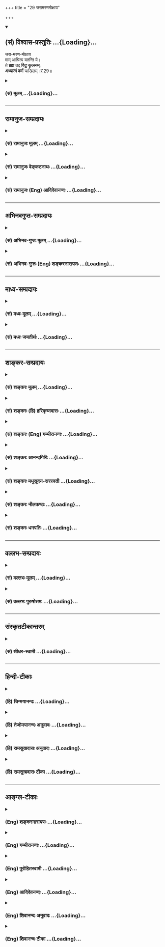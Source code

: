 +++
title = "29 जरामरणमोक्षाय"

+++
<div class="js_include" newlevelforh1="2" title="(सं) विश्वास-प्रस्तुतिः" unfilled url="/mahAbhAratam/shlokashaH/06-bhIShma-parva/03-bhagavad-gItA-parva/saMskRtam/vishvAsa-prastutiH/07_jnAna-vijnAna-yogaH/29_jarAmaraNamoxAya.md">
<details open><summary><h2>(सं) विश्वास-प्रस्तुतिः ...{Loading}...</h2></summary>

जरा-मरण-मोक्षाय  
माम् आश्रित्य यतन्ति ये।  
ते **ब्रह्म** तद् **विदुः कृत्स्नम्**,  
**अध्यात्मं कर्म** चाखिलम्॥7.29॥
</details>
</div>
<div class="js_include collapsed" newlevelforh1="3" title="(सं) मूलम्" unfilled url="/mahAbhAratam/shlokashaH/06-bhIShma-parva/03-bhagavad-gItA-parva/saMskRtam/mUlam/07_jnAna-vijnAna-yogaH/29_jarAmaraNamoxAya.md">
<details><summary><h3>(सं) मूलम् ...{Loading}...</h3></summary>

जरामरणमोक्षाय मामाश्रित्य यतन्ति ये।  
ते ब्रह्म तद्विदुः कृत्स्नमध्यात्मं कर्म चाखिलम्।।7.29।।
</details>
</div>


_________________
## रामानुज-सम्प्रदायः
<div class="js_include collapsed" newlevelforh1="3" title="(सं) रामानुजः मूलम्" unfilled url="/mahAbhAratam/shlokashaH/06-bhIShma-parva/03-bhagavad-gItA-parva/saMskRtam/rAmAnujaH/mUlam/07_jnAna-vijnAna-yogaH/29_jarAmaraNamoxAya.md">
<details><summary><h3>(सं) रामानुजः मूलम् ...{Loading}...</h3></summary>

।।7.29।।**जरामरणमोक्षाय** प्रकृतिवियुक्तात्मस्वरूपदर्शनाय **माम्
आश्रित्य ये** यतन्ते **ते तद् ब्रह्म विदुः अध्यात्मं** च **कृत्स्नं
विदुः कर्म च अखिलं** विदुः।

</details>
</div>
<div class="js_include collapsed" newlevelforh1="3" title="(सं) रामानुजः वेङ्कटनाथः" unfilled url="/mahAbhAratam/shlokashaH/06-bhIShma-parva/03-bhagavad-gItA-parva/saMskRtam/rAmAnujaH/venkaTanAthaH/07_jnAna-vijnAna-yogaH/29_jarAmaraNamoxAya.md">
<details><summary><h3>(सं) रामानुजः वेङ्कटनाथः ...{Loading}...</h3></summary>

  
  
।।7.29।। अथाष्टमाध्याये प्रपञ्चयिष्यमाणस्यार्थस्य प्रस्तावः श्लोकद्वयेन
क्रियत इत्याह अत्रेति। जरामरणमोक्षाय इत्येतावतो
निर्देशात्प्रकृतिवियुक्तात्मस्वरूपदर्शनायेत्युक्तम्। यतनमत्राराधनरूपं
विवक्षितम्। एषां ब्रह्माध्यात्मकर्मादीनां सप्तानां प्रश्नपूर्वकं
प्रपञ्चो भविष्यति। अत्रविदुः इति सिद्धवन्निर्देशो वर्तमानापदेशोऽपि
विद्ध्यर्थः।  
  

</details>
</div>
<div class="js_include collapsed" newlevelforh1="3" title="(सं) रामानुजः (Eng) आदिदेवानन्दः" unfilled url="/mahAbhAratam/shlokashaH/06-bhIShma-parva/03-bhagavad-gItA-parva/saMskRtam/rAmAnujaH/english/AdidevAnandaH/07_jnAna-vijnAna-yogaH/29_jarAmaraNamoxAya.md">
<details><summary><h3>(सं) रामानुजः (Eng) आदिदेवानन्दः ...{Loading}...</h3></summary>

7.29 Those who take refuge in Me and strive for deliverance from old age and death, i.e., for the vision of the real nature of the self as distinct from the Prakrti, they know brahman (the pure individual self).
They also know all about the individual self, and the whole of Karma.
\[This attainment is known as Kaivalya, which means the aloofness of the self in absorption in Its own bliss.\]

</details>
</div>


_________________
## अभिनवगुप्त-सम्प्रदायः
<div class="js_include collapsed" newlevelforh1="3" title="(सं) अभिनव-गुप्तः मूलम्" unfilled url="/mahAbhAratam/shlokashaH/06-bhIShma-parva/03-bhagavad-gItA-parva/saMskRtam/abhinava-guptaH/mUlam/07_jnAna-vijnAna-yogaH/29_jarAmaraNamoxAya.md">
<details><summary><h3>(सं) अभिनव-गुप्तः मूलम् ...{Loading}...</h3></summary>
<div class="js_include" includetitle="false" newlevelforh1="2" unfilled="" url="/mahAbhAratam/shlokashaH/06-bhIShma-parva/02-bhagavad-gItA-parva/saMskRtam/abhinava-guptaH/mUlam/07_jnAna-vijnAna-yogaH/30_sAdhibhUtAdhidaiv.md"></div>
</details>
</div>
<div class="js_include collapsed" newlevelforh1="3" title="(सं) अभिनव-गुप्तः (Eng) शङ्करनारायणः" unfilled url="/mahAbhAratam/shlokashaH/06-bhIShma-parva/03-bhagavad-gItA-parva/saMskRtam/abhinava-guptaH/english/shankaranArAyaNaH/07_jnAna-vijnAna-yogaH/29_jarAmaraNamoxAya.md">
<details><summary><h3>(सं) अभिनव-गुप्तः (Eng) शङ्करनारायणः ...{Loading}...</h3></summary>

7.29 See Comment under 7.30

</details>
</div>


_________________
## माध्व-सम्प्रदायः
<div class="js_include collapsed" newlevelforh1="3" title="(सं) मध्वः मूलम्" unfilled url="/mahAbhAratam/shlokashaH/06-bhIShma-parva/03-bhagavad-gItA-parva/saMskRtam/madhvaH/mUlam/07_jnAna-vijnAna-yogaH/29_jarAmaraNamoxAya.md">
<details><summary><h3>(सं) मध्वः मूलम् ...{Loading}...</h3></summary>

।।7.29।। जरामरणमोक्षाय इत्यन्यकामव्यावृत्त्यर्थं मोक्षे सक्तिस्तुत्यर्थ
वा न विधिःमुमुक्षोरमुमुक्षुस्तु वरो ह्येकान्तभक्तिभाक् इति
इतरस्तुतेर्नारदीये। नात्यन्तिकमिति च। देवानां
गुणलिङ्गानामानुश्राविककर्मणाम्। सत्त्व एवैकमनसो वृत्तिः स्वाभाविकी तु
या। अनिमित्ता भगवति भक्तिः सिद्धेर्गरीयसी। जरयत्याशु या कोशं निगीर्णमनलो
यथा 3।25।3233 इति लक्षणाच्च भागवते। आह चसर्वे वेदास्तु देवार्था देवा
नारायणार्थकाः। नारायणस्तु मोक्षार्थो मोक्षो नान्यार्थ इष्यते। एवं
मध्यमभक्तानामेकान्तानां न कस्यचित्। अर्थे नारायणो देवः
सर्वमन्यत्तदर्थकम् इति गीताकल्पे। त एव च विदुः। यमेवैष वृणुते
कठो.2।22मुंडो.2।3 इति श्रुतेः।

</details>
</div>
<div class="js_include collapsed" newlevelforh1="3" title="(सं) मध्वः जयतीर्थः" unfilled url="/mahAbhAratam/shlokashaH/06-bhIShma-parva/03-bhagavad-gItA-parva/saMskRtam/madhvaH/jayatIrthaH/07_jnAna-vijnAna-yogaH/29_jarAmaraNamoxAya.md">
<details><summary><h3>(सं) मध्वः जयतीर्थः ...{Loading}...</h3></summary>

।।7.29।। मां भजन्ते 7।18 इत्युक्तानुवादेन फलमुच्यते। तत्रजरामरणमोक्षाय
इत्यनुक्तस्यानुवादासम्भवादप्राप्तत्वेन विध्यर्थं मद्भजनं च
जरामरणमोक्षोद्देशेन कार्यमित्येवं प्रतीतिनिरासार्थमाह **जरे**ति। लक्षणया
स्वर्गादिकामनिवृत्तिरर्थोऽस्येति तथोक्तम्। मोक्षविषयासक्तिरन्यसक्तेः
प्रशस्तेतितत्स्तुत्यर्थं वा सर्वथा न विधिः। कुतः इत्यत आह
**मुमुक्षोरि**ति। इतरस्यामुमुक्षोर्भक्तस्य। न हि प्रशस्ते सत्यप्रशस्तं
नियन्तुं युक्तमिति भावः। इति चेतरस्तुतेरिति सम्बन्धः।
प्रकारभेदात्पृथगुक्तिः। इतश्च न मोक्षकामविधिरित्याह **देवानामि**ति।
सत्त्व एवैकमनसः शुद्धसात्त्विकस्य पुंसो देवानामिन्द्रियाणां गुणलिङ्गानां
गन्धाद्युपलब्धिलक्षणगुणानुमेयानाम् तथा वचनादिक्रियानुमेयानां च
आनुश्राविककर्मणां वैदिकानुष्ठान कारणानाम्। या भगवत्यनिमित्ता
फलोद्देशरहिता केवलं स्वाभाविकी निरवधिकस्नेहरूपस्वभावनिर्वृत्ता वृत्तिः
सा भक्तिः सा च सकामभक्त्या जातायाः सिद्धेर्मुक्तेरपिगरीयसी। या सा
कामनाभावेऽपि कोशं लिङ्गशरीरं स्वभावादेव जरयत्यनलवदित्यनिमित्तत्वस्य
भक्तिलक्षणत्वेनोक्तत्वाच्चेत्यर्थः। न हि लक्षणवैकल्यं विधेयमिति भावः। आह
च स्पष्टमेतदन्यत्र। देवार्थाः देवप्रतिपत्त्यर्थाः। प्रतिपन्ना देवा
नारायणज्ञानार्थाः। मोक्षार्थे ज्ञातव्यः। नान्यार्थः परः पुरुषार्थः।
मध्यमभक्तानां चित्तवृत्तिः। एकान्तानां नियतानामुत्तमभक्तानां न
कस्यचिदर्थे स एव परमपुरुषार्थः। ननुमामेव ये प्रपद्यन्ते 7।14
इत्युक्तत्वात्ते ब्रह्म तद्विदुः इति पुनरुक्तमित्यत आह **त एवे**ति।
अन्योपायनिवृत्त्यर्थमेतदित्यर्थः। स्यादेवं व्याख्यानम् यदि भगवद्भजनेनं
विना ज्ञानस्यान्योपायाभावः प्रमितः स्यात्। स एव कुतः इत्यत आह **यमि**ति।
भक्तमेव च वृणुत इति च प्रसिद्धम्।

</details>
</div>


_________________
## शाङ्कर-सम्प्रदायः
<div class="js_include collapsed" newlevelforh1="3" title="(सं) शङ्करः मूलम्" unfilled url="/mahAbhAratam/shlokashaH/06-bhIShma-parva/03-bhagavad-gItA-parva/saMskRtam/shankaraH/mUlam/07_jnAna-vijnAna-yogaH/29_jarAmaraNamoxAya.md">
<details><summary><h3>(सं) शङ्करः मूलम् ...{Loading}...</h3></summary>

।।7.29।। **जरामरणमोक्षाय** जरामरणयोः मोक्षार्थं **मां** परमेश्वरम्
**आश्रित्य** मत्समाहितचित्ताः सन्तः **यतन्ति** प्रयतन्ते **ये ते** यत्
**ब्रह्म** परं **तत् विदुः कृत्स्नं** समस्तम् **अध्यात्मं**
प्रत्यगात्मविषयं वस्तु तत् विदुः **कर्म च अखिलं** समस्तं विदुः।।

</details>
</div>
<div class="js_include collapsed" newlevelforh1="3" title="(सं) शङ्करः (हि) हरिकृष्णदासः" unfilled url="/mahAbhAratam/shlokashaH/06-bhIShma-parva/03-bhagavad-gItA-parva/saMskRtam/shankaraH/hindI/harikRShNadAsaH/07_jnAna-vijnAna-yogaH/29_jarAmaraNamoxAya.md">
<details><summary><h3>(सं) शङ्करः (हि) हरिकृष्णदासः ...{Loading}...</h3></summary>

।।7.29।। वे किसलिये भजते हैं सो कहते हैं जो पुरुष जरा और मृत्युसे छूटनेके
लिये मुझ परमेश्वरका आश्रय लेकर अर्थात् मुझमें चित्तको समाहित करके
प्रयत्न करते हैं वे जो परब्रह्म है उसको जानते हैं एवं समस्त अध्यात्म
अर्थात् अन्तरात्मविषयकवस्तुको और अखिल समस्त कर्मको भी जानते हैं।

</details>
</div>
<div class="js_include collapsed" newlevelforh1="3" title="(सं) शङ्करः (Eng) गम्भीरानन्दः" unfilled url="/mahAbhAratam/shlokashaH/06-bhIShma-parva/03-bhagavad-gItA-parva/saMskRtam/shankaraH/english/gambhIrAnandaH/07_jnAna-vijnAna-yogaH/29_jarAmaraNamoxAya.md">
<details><summary><h3>(सं) शङ्करः (Eng) गम्भीरानन्दः ...{Loading}...</h3></summary>

7.29 Ye, those who; yatanti, strive; asritya, by resorting; mam, to Me,
the supreme God, by having their minds absorbed in Me;
jara-marana-moksaya, for becoming free from old age and death; te, they;
viduh, know; tat, that; brahma, Brahman, which is the Supreme; they know
krtsnam, everything; about adhyatmam, the individual Self, that
indwelling intity; ca, and; they know akhiliam, all; about karma,
actions.

</details>
</div>
<div class="js_include collapsed" newlevelforh1="3" title="(सं) शङ्करः आनन्दगिरिः" unfilled url="/mahAbhAratam/shlokashaH/06-bhIShma-parva/03-bhagavad-gItA-parva/saMskRtam/shankaraH/AnandagiriH/07_jnAna-vijnAna-yogaH/29_jarAmaraNamoxAya.md">
<details><summary><h3>(सं) शङ्करः आनन्दगिरिः ...{Loading}...</h3></summary>

।।7.29।। यथोक्तानामधिकारिणां भगवद्भजनफलं प्रश्नद्वारा दर्शयति **ते
किमर्थमिति।** जरामरणादिलक्षणो यो बन्धस्तद्विश्लेषार्थं
भगवद्भजनमित्यर्थः। संप्रति सगुणस्य सप्रपञ्चस्य मध्यमानुग्रहार्थं
ध्येयत्वमाह **मामाश्रित्येति।** जरादिसंसारनिवृत्त्यर्थं निर्गुणं
निष्प्रपञ्चं मामुत्तमाधिकारिणो जानन्तीत्युक्तंमामेव ये प्रपद्यन्ते
इत्यादावित्याह **जरेति।** मध्यमाधिकारिणः प्रत्याह **मामेति।**
परमेश्वराश्रयणं नाम विषयविमुखत्वेन भगवदेकनिष्ठत्वमित्याह
**मत्समाहितेति।** प्रयतनं भगवन्निष्ठासिद्ध्यर्थं बहिरङ्गाणां
यज्ञादीनामन्तरङ्गाणां च श्रवणादीनामनुष्ठानम्। प्रागुक्तं जगदुपादानं परं
ब्रह्म। कथं ब्रह्म विदुरित्यपेक्षायां समस्ताध्यात्मवस्तुत्वेन
सकलकर्मत्वेन च तद्विदुरित्याह **कृत्स्नमिति।**

</details>
</div>
<div class="js_include collapsed" newlevelforh1="3" title="(सं) शङ्करः मधुसूदन-सरस्वती" unfilled url="/mahAbhAratam/shlokashaH/06-bhIShma-parva/03-bhagavad-gItA-parva/saMskRtam/shankaraH/madhusUdana-sarasvatI/07_jnAna-vijnAna-yogaH/29_jarAmaraNamoxAya.md">
<details><summary><h3>(सं) शङ्करः मधुसूदन-सरस्वती ...{Loading}...</h3></summary>

।।7.29।। अथेदानीमर्जुनस्य प्रश्नमुत्थापयितुं सूत्रभूतौ श्लोकावुच्येते।
अनयोरेव वृत्तिस्थानीय उत्तरोऽध्यायो भविष्यति ये संसारदुःखान्निर्विण्णा
जरामरणमोक्षाय जरामरणादिविविधदुःसंहसंसारदुःखनिरासाय तदेकहेतुं मां सगुणं
भगवन्तमाश्रित्येतरसर्ववैमुख्येन शरणं गत्वा यतन्ति यतन्ते मदर्पितानि
फलाभिसन्धिशून्यानि विहितानि कर्माणि कुर्वन्ति ते क्रमेण शुद्धान्तःकरणाः
सन्तस्तज्जगत्कारणं मायाधिष्ठानं शुद्धं परं ब्रह्म निर्गुणं तत्पदलक्ष्यं
मां विदुः। तथात्मानं शरीरमधिकृत्य प्रकाशमानं कृत्स्नमुपाध्यपरिच्छिन्नं
त्वंपदलक्ष्यं विदुः। कर्म च तदुभयवेदनसाधनं गुरूपसदनश्रवणमननाद्यखिलं
निरवशेषं फलाव्यभिचारि विदुर्जानन्तीत्यर्थः।

</details>
</div>
<div class="js_include collapsed" newlevelforh1="3" title="(सं) शङ्करः नीलकण्ठः" unfilled url="/mahAbhAratam/shlokashaH/06-bhIShma-parva/03-bhagavad-gItA-parva/saMskRtam/shankaraH/nIlakaNThaH/07_jnAna-vijnAna-yogaH/29_jarAmaraNamoxAya.md">
<details><summary><h3>(सं) शङ्करः नीलकण्ठः ...{Loading}...</h3></summary>

।।7.29।। ततश्च जरामरणयोः प्रवाहादात्मनो मोक्षाय मामाश्रित्य मयि
समाहितचेतसो भूत्वा ये यतन्ति यतन्ते ज्ञानलाभाय वेदान्तश्रवणादौ ते तत्
सर्ववेदान्तप्रसिद्धं कृत्स्नं ब्रह्म विदुः। विराडाद्युपासका
ह्यकृत्स्नब्रह्मविदः। सूत्रकारणयोर्निष्कलस्य चाज्ञानात्
श्रीगोपालबालोपासकास्तु तत्पदलक्ष्यकृत्स्नब्रह्मविदोऽतस्तेऽध्यात्मादिकं
कात्स्न्र्येन जानन्ति। सर्वविदो भवन्तीत्यर्थः। अनेनयज्ज्ञात्वा नेह
भूयोऽन्यज्ज्ञातव्यमवशिष्यते इत्येकविज्ञानात्सर्वविज्ञानप्रतिज्ञा या
पूर्वं कृता तस्या उपसंहारो दर्शितः। अध्यात्मं आत्मनि शरीरे स्थितं
प्रत्यगात्मविषयं वस्तु शुद्धं त्वंपदार्थमित्यर्थः। कर्म च
तत्त्वंपदार्थज्ञानयोः साधनं श्रवणादिकं सर्वं विदुः।

</details>
</div>
<div class="js_include collapsed" newlevelforh1="3" title="(सं) शङ्करः धनपतिः" unfilled url="/mahAbhAratam/shlokashaH/06-bhIShma-parva/03-bhagavad-gItA-parva/saMskRtam/shankaraH/dhanapatiH/07_jnAna-vijnAna-yogaH/29_jarAmaraNamoxAya.md">
<details><summary><h3>(सं) शङ्करः धनपतिः ...{Loading}...</h3></summary>

।।7.29।। किमर्थ भजन्तीत्यत आह जरामरणमोक्षाय मां परमेश्वरं सगुणमाश्रित्य
ये पापहिताः पुण्यकर्माणो द्वन्द्वमोहविनिर्मुक्ताः दृढव्रताः सन्तो यतन्ति
यतन्ते ते यत्परं ब्रह्म तद्विदुः। तथा कृत्स्त्रमध्यात्मं
प्रत्यगात्मविषयं वस्तु कर्म च वक्ष्यमाणम्। यत्तु कर्म च तदुभयवेदनसाधनं
गुरुपसदश्रवणमननाद्यखिलं निरवशेषं फलाव्यभिचारीति केचित्।
तन्न। भूतभावोद्भवकरो विसर्गः कर्मसंज्ञितः इति मूलतद्भाष्यस्य
यागदानहोमात्मकं वैदिकं कर्मेत्यादिस्वोक्तेश्च विरोधस्य स्पष्टत्वादखिलं
प्रपञ्चं ब्रह्मानन्यं सर्वं विदुः। तथा चैवंज्ञानिनो
जरामरणादिलक्षणात्संसारान्मुच्यन्त इति।

</details>
</div>


_________________
## वल्लभ-सम्प्रदायः
<div class="js_include collapsed" newlevelforh1="3" title="(सं) वल्लभः मूलम्" unfilled url="/mahAbhAratam/shlokashaH/06-bhIShma-parva/03-bhagavad-gItA-parva/saMskRtam/vallabhaH/mUlam/07_jnAna-vijnAna-yogaH/29_jarAmaraNamoxAya.md">
<details><summary><h3>(सं) वल्लभः मूलम् ...{Loading}...</h3></summary>

।।7.29।। एवं पूर्वोक्तेषु चतुर्षु भजमानेषु ज्ञानिभक्तानामुत्कर्ष उक्तः
आर्त्तार्थार्थिनस्तु भगवतः सकाशात्फलं प्राप्य पश्चान्मुमुक्षवो भूत्वा
जिज्ञासवो भवन्ति तेषां ज्ञानिनां च फलं
वदंस्तत्साधनीभूतज्ञानविशेषोपादेयानर्जुनस्य तज्जिज्ञासोत्पादनार्थं
भगवान्प्रस्तौति द्वाभ्यां जरामरणमोक्षायेति। जरामरणतो मोक्षो हि
ब्रह्मात्मज्ञान एवेति तदर्थं मुमुक्षवो मामाश्रित्य प्रपद्य यतन्ति यतयो
ये आत्मतत्त्वजिज्ञासवस्ते ब्रह्म परमं तदक्षरं विदुरध्यात्मं आत्माधिगतं
स्वभावं च विदुरखिलं कर्म च।

</details>
</div>
<div class="js_include collapsed" newlevelforh1="3" title="(सं) वल्लभः पुरुषोत्तमः" unfilled url="/mahAbhAratam/shlokashaH/06-bhIShma-parva/03-bhagavad-gItA-parva/saMskRtam/vallabhaH/puruShottamaH/07_jnAna-vijnAna-yogaH/29_jarAmaraNamoxAya.md">
<details><summary><h3>(सं) वल्लभः पुरुषोत्तमः ...{Loading}...</h3></summary>

  
  
।।7.29।। एवं भजनप्रवृत्ता मां जानन्तीत्याह जरामरणेति। जरामरणयोः
भगवद्भजनप्रतिबन्धकभगवद्विस्मरणरूपयोर्मोक्षाय निवारणार्थं मामाश्रित्य
अनन्यैकचित्तेन ये यतन्ति भजनार्थं यत्नं कुर्वन्ति भजन्ति वा ते तत् परं
ब्रह्म पुरुषोत्तमात्मकं विदुः जानन्ति। कृत्स्नं पूर्णमध्यात्मं भजनौपयिकं
साधनरूपं विदुः। च पुनः कर्म सेवारूपं तत्साधनात्मकमखिलं भावादियुक्तं
जानन्तीत्यर्थः।  
  

</details>
</div>


_________________
## संस्कृतटीकान्तरम्
<div class="js_include collapsed" newlevelforh1="3" title="(सं) श्रीधर-स्वामी" unfilled url="/mahAbhAratam/shlokashaH/06-bhIShma-parva/03-bhagavad-gItA-parva/saMskRtam/shrIdhara-svAmI/07_jnAna-vijnAna-yogaH/29_jarAmaraNamoxAya.md">
<details><summary><h3>(सं) श्रीधर-स्वामी ...{Loading}...</h3></summary>

।।7.29।। एवं च मां भजन्तस्ते सर्वं विज्ञेयं विज्ञाय कृतार्था भवन्तीत्याह
**जरामरणेति।** जरामरणयोर्निरासार्थं मामाश्रित्य ये प्रयतन्ते ते तत्परं
ब्रह्म विदुः कृत्स्नमध्यात्मं च विदुः येन तत्प्राप्तव्यं तं
देहादिव्यतिरिक्तं शुद्धमात्मानं च जानन्तीत्यर्थः। तत्साधनभूतमखिलं
सरहस्यं कर्मं च जानन्ति।

</details>
</div>


_________________
## हिन्दी-टीकाः
<div class="js_include collapsed" newlevelforh1="3" title="(हि) चिन्मयानन्दः" unfilled url="/mahAbhAratam/shlokashaH/06-bhIShma-parva/03-bhagavad-gItA-parva/hindI/chinmayAnandaH/07_jnAna-vijnAna-yogaH/29_jarAmaraNamoxAya.md">
<details><summary><h3>(हि) चिन्मयानन्दः ...{Loading}...</h3></summary>

।।7.29।। चित्तशुद्धि तथा ध्यानसाधना का प्रयोजन है जरा और मरण से मुक्ति
पाना। आधुनिक काल में भी मनुष्य ऐसे उपायों को खोजने का प्रयत्न कर रहा है
जिसके द्वारा जरा और मरण से मुक्ति मिल सके। उसकी अमृत्व की कल्पना यह है
कि इस भौतिक देह का अस्तित्व सदा बना रहे परन्तु अध्यात्म शास्त्र में इसे
अमृतत्त्व नहीं कहा है और न देह के नित्य अस्तित्व को जीवन का लक्ष्य बताया
है। प्राणिमात्र के लिए जन्म वृद्धि व्याधि क्षय और मरण ये विकार अवश्यंभावी
हैं। ये सभी विकार या परिवर्तन मनुष्य को असह्य पीड़ा दायक होते हैं। इनके
अभाव में मनुष्य का जीवन अखण्ड आनन्दमय होता है। ध्यानाभ्यास में साधक का
प्रयत्न इन परिवर्तनशील उपाधियों के साथ हुए तादात्म्य से ऊपर उठकर
कालत्रयातीत मुक्त आत्मस्वरूप में स्थिति प्राप्त करने का होता है। योग्यता
सम्पन्न साधक आत्मा का ध्यान करके अपने शुद्ध चैतन्य स्वरूप का साक्षात्कार
करता है कि यह आत्मा मैं हूँ। यह आत्मा ही वह परम सत्य है जो समस्त
ब्रह्माण्ड का अधिष्ठान है जिसे वेदान्त में ब्रह्म की संज्ञा दी गई है।
आत्मसाक्षात्कार का अर्थ ही ब्रह्मस्वरूप बनना है क्योंकि व्यक्ति की आत्मा
ही भूतमात्र की आत्मा है। सत्य के इस अद्वैत को यहाँ इस प्रकार सूचित किया
गया है कि जो साधक मुझ आत्मस्वरूप पर ध्यान करते हैं वे ब्रह्म को जानते
हैं। ज्ञानी पुरुष के विषय में श्रीकृष्ण कहते हैं कि वह न केवल सर्वव्यापी
आत्मा का ज्ञाता है बल्कि स्वयं की सम्पूर्ण अध्यात्म अर्थात् मनोवैज्ञानिक
शक्तियों का भी ज्ञाता है तथा वह सभी कर्मों में कुशल होता है। इस कथन से
यह स्पष्ट होता है कि आत्मानुभवी पुरुष जगत् व्यवहार में अकुशल और मूढ़
नहीं होता। अनुभवी पुरुषों का मत है कि केवल वही पुरुष वास्तविक अर्थ में
जगत् की सेवा कर सकता है जिसे लोगों के मनोविज्ञान का पूर्ण ज्ञान है तथा
अपने मन पर पूर्ण संयम है। सत्य का गीत गाने के लिए ऐसा पूर्णत्व प्राप्त
व्यक्ति ही योग्यतम माध्यम है और ऐसे व्यक्ति का सुसंगठित और समस्त कार्यों
में कुशल होना आवश्यक है। ज्ञानी पुरुषों के विषय में ही आगे कहते हैं

</details>
</div>
<div class="js_include collapsed" newlevelforh1="3" title="(हि) तेजोमयानन्दः अनुवादः" unfilled url="/mahAbhAratam/shlokashaH/06-bhIShma-parva/03-bhagavad-gItA-parva/hindI/tejomayAnandaH/anuvAdaH/07_jnAna-vijnAna-yogaH/29_jarAmaraNamoxAya.md">
<details><summary><h3>(हि) तेजोमयानन्दः अनुवादः ...{Loading}...</h3></summary>

।।7.29।। जो मेरे शरणागत होकर जरा और मरण से मुक्ति पाने के लिए यत्न करते
हैं, वे पुरुष उस ब्रह्म को, सम्पूर्ण अध्यात्म को और सम्पूर्ण कर्म को
जानते हैं।।

</details>
</div>
<div class="js_include collapsed" newlevelforh1="3" title="(हि) रामसुखदासः अनुवादः" unfilled url="/mahAbhAratam/shlokashaH/06-bhIShma-parva/03-bhagavad-gItA-parva/hindI/rAmasukhadAsaH/anuvAdaH/07_jnAna-vijnAna-yogaH/29_jarAmaraNamoxAya.md">
<details><summary><h3>(हि) रामसुखदासः अनुवादः ...{Loading}...</h3></summary>

।।7.29।। जरा (वृद्धावस्था) और मरण (मृत्यु) से मोक्ष पानेके लिये जो
मेरा आश्रय लेकर प्रयत्न करते हैं, वे उस ब्रह्मको, सम्पूर्ण अध्यात्मको और
सम्पूर्ण कर्मको भी जान जाते हैं।

</details>
</div>
<div class="js_include collapsed" newlevelforh1="3" title="(हि) रामसुखदासः टीका" unfilled url="/mahAbhAratam/shlokashaH/06-bhIShma-parva/03-bhagavad-gItA-parva/hindI/rAmasukhadAsaH/TIkA/07_jnAna-vijnAna-yogaH/29_jarAmaraNamoxAya.md">
<details><summary><h3>(हि) रामसुखदासः टीका ...{Loading}...</h3></summary>

।।7.29।।***व्याख्या***--'**जरामरणमोक्षाय मामाश्रित्य यतन्ति ये'--**यहाँ
जरा (वृद्धावस्था) और मरणसे मुक्ति पानेका तात्पर्य यह नहीं है कि ब्रह्म
अध्यात्म और कर्मका ज्ञान होनेपर वृद्धावस्था नहीं होगी शरीरकी मृत्यु नहीं
होगी। इसका तात्पर्य यह है कि बोध होनेके बाद शरीरमें आनेवाली वृद्धावस्था
और मृत्यु तो आयेगी ही पर ये दोनों अवस्थाएँ उसको दुःखी नहीं कर सकेंगी।
जैसे तेरहवें अध्यायके चौंतीसवें श्लोकमें  
  
**'भूतप्रकृतिमोक्षम्'**कहनेका तात्पर्य भूत और प्रकृति अर्थात् कार्य और
कारणसे सम्बन्धविच्छेद होनेमें है ऐसे ही यहाँ '**जरामरणमोक्षाय'**कहनेका
तात्पर्य जरा मृत्यु आदि शरीरके विकारोंसे सम्बन्धविच्छेद होनेमें है। जैसे
कोई युवा पुरुष है तो उसकी अभी न वृद्धावस्था है और न मृत्यु है अतः वह
जरामरणसे अभी मुक्त है। परन्तु वास्तवमें वह जरामरणसे मुक्त नहीं है
क्योंकि जरामरणके कारण शरीरके साथ जबतक सम्बन्ध है तबतक जरामरणसे रहित होते
हुए भी वह इनसे मुक्त नहीं है। परन्तु जो जीवन्मुक्त महापुरुष हैं उनके
शरीरमें जरा और मरण होनेपर भी वे इनसे मुक्त हैं। अतः जरामरणसे मुक्त
होनेका तात्पर्य है जिसमें जरा और मरण होते हैं ऐसे प्रकृतिके कार्य शरीरके
साथ सर्वथा सम्बन्धविच्छेद होना। जब मनुष्य शरीरके साथ तादात्म्य (मैं यही
हूँ) मान लेता है तब शरीरके वृद्ध होनेपर मैं वृद्ध हो गया और शरीरके
मरनेको लेकर मैं मर जाऊँगा ऐसा मानता है। यह मान्यता शरीर मैं हूँ और शरीर
मेरा है इसीपर टिकी हुई है। इसलिये तेरहवें अध्यायके आठवें श्लोकमें आया है
'**जन्ममृत्युजराव्याधिदुःखदोषानुदर्शनम्'**अर्थात् जन्म मृत्यु जरा और
व्याधिमें दुःखरूप दोषोंको देखना इसका तात्पर्य है कि शरीरके साथ मैं और
मेरापन का सम्बन्ध न रहे। जब मनुष्य मैं और मेरापन से मुक्त हो जायगा तब वह
जरा मरण आदिसे भी मुक्त हो जायगा क्योंकि शरीरके साथ माना हुआ सम्बन्ध ही
वास्तवमें जन्मका कारण है-- '**कारणं गुणसङ्गोऽस्य सदसद्योनिजन्मसु'**
(गीता 13। 21)। वास्तवमें इसका शरीरके साथ सम्बन्ध नहीं है तभी सम्बन्ध
मिटता है। मिटता वही है जो वास्तवमें नहीं होता। यहाँ '**मामाश्रित्य यतन्ति
ये'** पदोंमें आश्रय लेना और यत्न करना इन दो बातोंको कहनेका तात्पर्य है
कि मनुष्य अगर स्वयं यत्न करता है तो अभिमान आता है कि मैंने ऐसा कर लिया
जिससे ऐसा हो गया और अगर स्वयं यत्न न करके भगवान्के आश्रयसे सब कुछ हो
जायगा ऐसा मानता है तो वह आलस्य और प्रमादमें तथा संग्रह और भोगमें लग जाता
है। इसलिये यहाँ दो बातें बतायीं कि शास्त्रकी आज्ञाके अनुसार स्वयं
तत्परतासे उद्योग करे और उस उद्योगके होनेमें तथा उद्योगकी सफलतामें कारण
भगवान्को माने। जो नित्यनिरन्तर वियुक्त हो रहा है ऐसे शरीरसंसारको मनुष्य
प्राप्त और स्थायी मान लेता है। जबतक वह शरीर और संसारको स्थायी मानकर उसे
महत्ता देता रहता है तबतक साधन करनेपर भी उसको भगवत्प्राप्ति नहीं होती।
अगर वह शरीरसंसारको स्थायी न माने और उसको महत्त्व न दे तो
भगवत्प्राप्तिमें देरी नहीं लगेगी। अतः इन दोनों बाधाओँको अर्थात्
शरीरसंसारकी स्वतन्त्र सत्ताको और महत्ताको विचारपूर्वक हटाना ही यत्न करना
है। परन्तु जो भगवान्का आश्रय लेकर यत्न करते हैं वे श्रेष्ठ हैं। उनका तो
यही भाव रहता है कि उस प्रभुकी कृपासे ही साधनभजन हो रहा है। भगवान्की
कृपाका आश्रय लेनेसे और अपने बलका अभिमान न करनेसे वे भगवान्के समग्ररूपको
जान लेते हैं। जो भगवान्का आश्रय न लेकर अपना कल्याण चाहते हुए उद्योग करते
हैं उनको अपनेअपने साधनके अनुसार भगवत्स्वरूपका बोध तो हो जाता है पर
भगवान्के समग्ररूपका बोध उनको नहीं होता। जैसे कोई प्राणायाम आदिके द्वारा
योगका अभ्यास करता है तो उसको अणिमा महिमा आदि सिद्धियाँ मिलती हैं और उनसे
ऊँचा उठनेपर परमात्माके निराकारस्वरूपका बोध होता है अथवा अपने स्वरूपमें
स्थिति होती है। ऐसे ही बौद्ध जैन आदि सम्प्रदायोंमें चलनेवाले जितने
मनुष्य हैं जो कि ईश्वरको नहीं मानते वे भी अपनेअपने सम्प्रदायके
सिद्धान्तोंके अनुसार साधन करके असत्जडरूप संसारसे सम्बन्धविच्छेद करके
मुक्त हो जाते हैं। परन्तु जो संसारसे विमुख होकर भगवान्का आश्रय लेकर यत्न
करते हैं उनको भगवान्के समग्ररूपका बोध होकर भगवत्प्रेमकी प्राप्ति हो जाती
है यह विलक्षणता बतानेके लिये ही भगवान्ने यहाँ '**मामाश्रित्य यतन्ति
ये'** कहा है।

</details>
</div>


_________________
## आङ्ग्ल-टीकाः
<div class="js_include collapsed" newlevelforh1="3" title="(Eng) शङ्करनारायणः" unfilled url="/mahAbhAratam/shlokashaH/06-bhIShma-parva/03-bhagavad-gItA-parva/english/shankaranArAyaNaH/07_jnAna-vijnAna-yogaH/29_jarAmaraNamoxAya.md">
<details><summary><h3>(Eng) शङ्करनारायणः ...{Loading}...</h3></summary>

7.29. Those, who, relying on Me, strive to achieve freedom from old age and death-they realise all to be the Brahman and realise all the actions governing the Self.

</details>
</div>
<div class="js_include collapsed" newlevelforh1="3" title="(Eng) गम्भीरानन्दः" unfilled url="/mahAbhAratam/shlokashaH/06-bhIShma-parva/03-bhagavad-gItA-parva/english/gambhIrAnandaH/07_jnAna-vijnAna-yogaH/29_jarAmaraNamoxAya.md">
<details><summary><h3>(Eng) गम्भीरानन्दः ...{Loading}...</h3></summary>

7.29 Those who strive by resorting to Me for becoming free from old age and death, they know that Brahman, everything about the individual Self,
and all about actions. \[They know Brahman as being all the individual entities and all actions. This verse prescribes meditation on the alified Brahman for aspirants of the middle class. Verses beginning with the 14the speak about the reaization of the unalified Brahman by aspirants of the highest class.\]

</details>
</div>
<div class="js_include collapsed" newlevelforh1="3" title="(Eng) पुरोहितस्वामी" unfilled url="/mahAbhAratam/shlokashaH/06-bhIShma-parva/03-bhagavad-gItA-parva/english/purohitasvAmI/07_jnAna-vijnAna-yogaH/29_jarAmaraNamoxAya.md">
<details><summary><h3>(Eng) पुरोहितस्वामी ...{Loading}...</h3></summary>

7.29 Those who make Me their refuge, who strive for liberation from decay and Death, they realise the Supreme Spirit, which is their own real Self, and in which all action finds its consummation.

</details>
</div>
<div class="js_include collapsed" newlevelforh1="3" title="(Eng) आदिदेवनन्दः" unfilled url="/mahAbhAratam/shlokashaH/06-bhIShma-parva/03-bhagavad-gItA-parva/english/AdidevanandaH/07_jnAna-vijnAna-yogaH/29_jarAmaraNamoxAya.md">
<details><summary><h3>(Eng) आदिदेवनन्दः ...{Loading}...</h3></summary>

7.29 Those who take refuge in Me and strive for deliverance from old age and death, know brahman (or the self) all about the nature of that self,
and the entire Karma (or activities leading to rirth).

</details>
</div>
<div class="js_include collapsed" newlevelforh1="3" title="(Eng) शिवानन्दः अनुवादः" unfilled url="/mahAbhAratam/shlokashaH/06-bhIShma-parva/03-bhagavad-gItA-parva/english/shivAnandaH/anuvAdaH/07_jnAna-vijnAna-yogaH/29_jarAmaraNamoxAya.md">
<details><summary><h3>(Eng) शिवानन्दः अनुवादः ...{Loading}...</h3></summary>

7.29 Those who strive for liberation from old age and death, taking refuge in Me, realise in full ï1thatï1 Brahman, the whole knowledge of the Self and all action.

</details>
</div>
<div class="js_include collapsed" newlevelforh1="3" title="(Eng) शिवानन्दः टीका" unfilled url="/mahAbhAratam/shlokashaH/06-bhIShma-parva/03-bhagavad-gItA-parva/english/shivAnandaH/TIkA/07_jnAna-vijnAna-yogaH/29_jarAmaraNamoxAya.md">
<details><summary><h3>(Eng) शिवानन्दः टीका ...{Loading}...</h3></summary>

7.29 जरामरणमोक्षाय for liberation from old age and death; माम् Me;
आश्रित्य having taken refuge in; यतन्ति strive; ये who; ते they; ब्रह्म
Brahman; तत् that; विदुः know; कृत्स्नम् the whole; अध्यात्मम् knowledge of the Self; कर्म action; च and; अखिलम् whole.Commentary They attain to the full knowledge of the Self or perfect knowledge of Brahman. They attain to the Bhuma or the Highest or the Unconditioned. All their doubts are totally destroyed. They fully realise now; All is Vaasudeva.
All indeed is Brahman. There is no such thing as diversity.They are not rorn here and have thus conered old age and death. They are liberated here and now.

</details>
</div>

